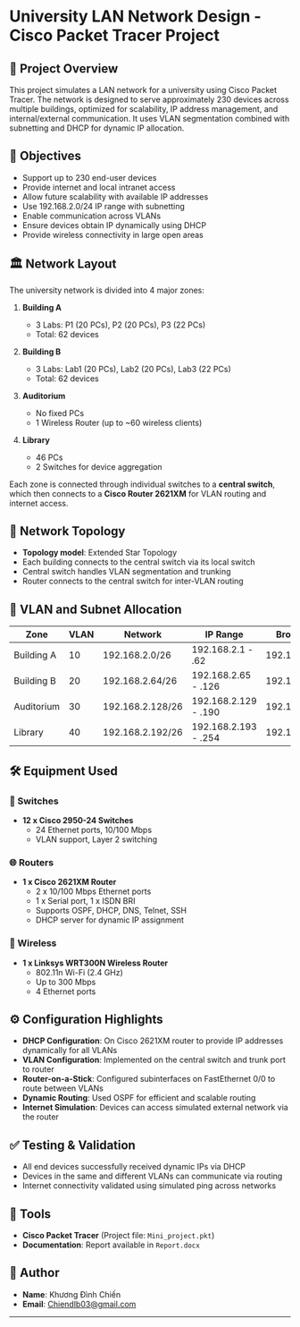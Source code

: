# University LAN Network Design - Cisco Packet Tracer Project

## 📘 Project Overview

This project simulates a LAN network for a university using Cisco Packet Tracer. The network is designed to serve approximately 230 devices across multiple buildings, optimized for scalability, IP address management, and internal/external communication. It uses VLAN segmentation combined with subnetting and DHCP for dynamic IP allocation.

## 🎯 Objectives

- Support up to 230 end-user devices
- Provide internet and local intranet access
- Allow future scalability with available IP addresses
- Use 192.168.2.0/24 IP range with subnetting
- Enable communication across VLANs
- Ensure devices obtain IP dynamically using DHCP
- Provide wireless connectivity in large open areas

## 🏛️ Network Layout

The university network is divided into 4 major zones:

1. **Building A**
   - 3 Labs: P1 (20 PCs), P2 (20 PCs), P3 (22 PCs)
   - Total: 62 devices

2. **Building B**
   - 3 Labs: Lab1 (20 PCs), Lab2 (20 PCs), Lab3 (22 PCs)
   - Total: 62 devices

3. **Auditorium**
   - No fixed PCs
   - 1 Wireless Router (up to ~60 wireless clients)

4. **Library**
   - 46 PCs
   - 2 Switches for device aggregation

Each zone is connected through individual switches to a **central switch**, which then connects to a **Cisco Router 2621XM** for VLAN routing and internet access.

## 🧩 Network Topology

- **Topology model**: Extended Star Topology
- Each building connects to the central switch via its local switch
- Central switch handles VLAN segmentation and trunking
- Router connects to the central switch for inter-VLAN routing

## 📶 VLAN and Subnet Allocation

| Zone        | VLAN | Network          | IP Range              | Broadcast        |
|-------------|------|------------------|------------------------|------------------|
| Building A  | 10   | 192.168.2.0/26   | 192.168.2.1 - .62      | 192.168.2.63     |
| Building B  | 20   | 192.168.2.64/26  | 192.168.2.65 - .126    | 192.168.2.127    |
| Auditorium  | 30   | 192.168.2.128/26 | 192.168.2.129 - .190   | 192.168.2.191    |
| Library     | 40   | 192.168.2.192/26 | 192.168.2.193 - .254   | 192.168.2.255    |

## 🛠️ Equipment Used

### 🔌 Switches

- **12 x Cisco 2950-24 Switches**
  - 24 Ethernet ports, 10/100 Mbps
  - VLAN support, Layer 2 switching

### 🌐 Routers

- **1 x Cisco 2621XM Router**
  - 2 x 10/100 Mbps Ethernet ports
  - 1 x Serial port, 1 x ISDN BRI
  - Supports OSPF, DHCP, DNS, Telnet, SSH
  - DHCP server for dynamic IP assignment

### 📡 Wireless

- **1 x Linksys WRT300N Wireless Router**
  - 802.11n Wi-Fi (2.4 GHz)
  - Up to 300 Mbps
  - 4 Ethernet ports

## ⚙️ Configuration Highlights

- **DHCP Configuration**: On Cisco 2621XM router to provide IP addresses dynamically for all VLANs
- **VLAN Configuration**: Implemented on the central switch and trunk port to router
- **Router-on-a-Stick**: Configured subinterfaces on FastEthernet 0/0 to route between VLANs
- **Dynamic Routing**: Used OSPF for efficient and scalable routing
- **Internet Simulation**: Devices can access simulated external network via the router

## ✅ Testing & Validation

- All end devices successfully received dynamic IPs via DHCP
- Devices in the same and different VLANs can communicate via routing
- Internet connectivity validated using simulated ping across networks

## 🧪 Tools

- **Cisco Packet Tracer** (Project file: `Mini_project.pkt`)
- **Documentation**: Report available in `Report.docx`

## 📎 Author

- **Name**: Khương Đình Chiến
- **Email**: Chiendlb03@gmail.com

---


